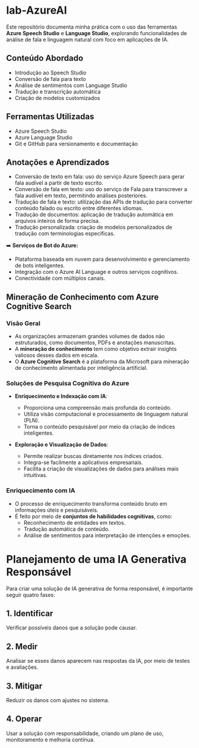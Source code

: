 # lab-AzureAI
Este repositório documenta minha prática com o uso das ferramentas **Azure Speech Studio** e **Language Studio**, explorando funcionalidades de análise de fala e linguagem natural com foco em aplicações de IA.

## Conteúdo Abordado

- Introdução ao Speech Studio
- Conversão de fala para texto
- Análise de sentimentos com Language Studio
- Tradução e transcrição automática
- Criação de modelos customizados

## Ferramentas Utilizadas

- Azure Speech Studio
- Azure Language Studio
- Git e GitHub para versionamento e documentação


## Anotações e Aprendizados

* Conversão de texto em fala: uso do serviço Azure Speech para gerar fala audível a partir de texto escrito.
* Conversão de fala em texto: uso do serviço de Fala para transcrever a fala audível em texto, permitindo análises posteriores.
* Tradução de fala e texto: utilização das APIs de tradução para converter conteúdo falado ou escrito entre diferentes idiomas.
* Tradução de documentos: aplicação de tradução automática em arquivos inteiros de forma precisa.
* Tradução personalizada: criação de modelos personalizados de tradução com terminologias específicas.

➡️ **Serviços de Bot do Azure:**
  
* Plataforma baseada em nuvem para desenvolvimento e gerenciamento de bots inteligentes.
* Integração com o Azure AI Language e outros serviços cognitivos.
* Conectividade com múltiplos canais.

## Mineração de Conhecimento com Azure Cognitive Search

### Visão Geral

- As organizações armazenam grandes volumes de dados não estruturados, como documentos, PDFs e anotações manuscritas.
- A **mineração de conhecimento** tem como objetivo extrair insights valiosos desses dados em escala.
- O **Azure Cognitive Search** é a plataforma da Microsoft para mineração de conhecimento alimentada por inteligência artificial.

### Soluções de Pesquisa Cognitiva do Azure

- **Enriquecimento e Indexação com IA**:
  - Proporciona uma compreensão mais profunda do conteúdo.
  - Utiliza visão computacional e processamento de linguagem natural (PLN).
  - Torna o conteúdo pesquisável por meio da criação de índices inteligentes.

- **Exploração e Visualização de Dados**:
  - Permite realizar buscas diretamente nos índices criados.
  - Integra-se facilmente a aplicativos empresariais.
  - Facilita a criação de visualizações de dados para análises mais intuitivas.

### Enriquecimento com IA

- O processo de enriquecimento transforma conteúdo bruto em informações úteis e pesquisáveis.
- É feito por meio de **conjuntos de habilidades cognitivas**, como:
  - Reconhecimento de entidades em textos.
  - Tradução automática de conteúdo.
  - Análise de sentimentos para interpretação de intenções e emoções.

# Planejamento de uma IA Generativa Responsável

Para criar uma solução de IA generativa de forma responsável, é importante seguir quatro fases:

## 1. Identificar

Verificar possíveis danos que a solução pode causar.

## 2. Medir

Analisar se esses danos aparecem nas respostas da IA, por meio de testes e avaliações.

## 3. Mitigar

Reduzir os danos com ajustes no sistema.

## 4. Operar

Usar a solução com responsabilidade, criando um plano de uso, monitoramento e melhoria contínua.




